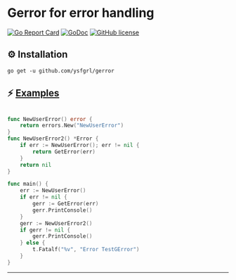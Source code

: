
# Gerror for error handling
[![Go Report Card](https://goreportcard.com/badge/github.com/ysfgrl/gerror)](https://goreportcard.com/report/github.com/ysfgrl/gerror)
[![GoDoc](https://godoc.org/github.com/ysfgrl/fibersocket?status.svg)](https://godoc.org/github.com/ysfgrl/gerror)
[![GitHub license](https://img.shields.io/badge/license-MIT-blue.svg)](https://github.com/ysfgrl/gerror/blob/master/LICENSE)



## ⚙️ Installation

```
go get -u github.com/ysfgrl/gerror
```


## ⚡️ [Examples](https://github.com/ysfgrl/gerror/tree/master/examples)

```go

func NewUserError() error {
    return errors.New("NewUserError")
}
func NewUserError2() *Error {
    if err := NewUserError(); err != nil {
        return GetError(err)
    }
    return nil
}

func main() {
    err := NewUserError()
    if err != nil {
        gerr := GetError(err)
        gerr.PrintConsole()
    }
    gerr := NewUserError2()
    if gerr != nil {
        gerr.PrintConsole()
    } else {
        t.Fatalf("%v", "Error TestGError")
    }
}
```
---


